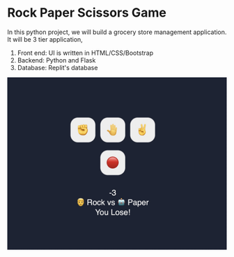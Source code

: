# Rock Paper Scissors Game
In this python project, we will build a grocery store management application. It will be 3 tier application,
1. Front end: UI is written in HTML/CSS/Bootstrap
2. Backend: Python and Flask
3. Database: Replit's database

![](rps.jpg)
